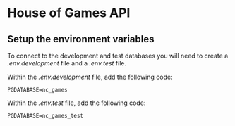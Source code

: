 # House of Games API

## Setup the environment variables
To connect to the development and test databases you will need to create a _.env.development_ file and a _.env.test_ file.

Within the _.env.development_ file, add the following code:

```
PGDATABASE=nc_games
```

Within the _.env.test_ file, add the following code:

```
PGDATABASE=nc_games_test
```

#
